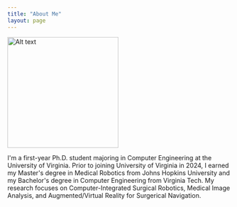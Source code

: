 ```yaml
---
title: "About Me"
layout: page
---
```


<img src="https://github.com/user-attachments/assets/270fe6f4-62fd-4f75-bc48-824ce15f2ca3" alt="Alt text" width="250" height="250"/>

I'm a first-year Ph.D. student majoring in Computer Engineering at the University of Virginia. Prior to joining University of Virginia in 2024, I earned my Master's degree in Medical Robotics from Johns Hopkins University and my Bachelor's degree in Computer Engineering from Virginia Tech. My research focuses on Computer-Integrated Surgical Robotics, Medical Image Analysis, and Augmented/Virtual Reality for Surgerical Navigation.
